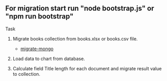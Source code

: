 For migration start run "node bootstrap.js" or "npm run bootstrap"
-------------------------------------------
Task 

1. Migrate books collection from books.xlsx or books.csv file.
    - [migrate-mongo](https://www.npmjs.com/package/migrate-mongo)

2. Load data to chart from database.

3. Calculate field Title length for each document and migrate result value to collection. 
